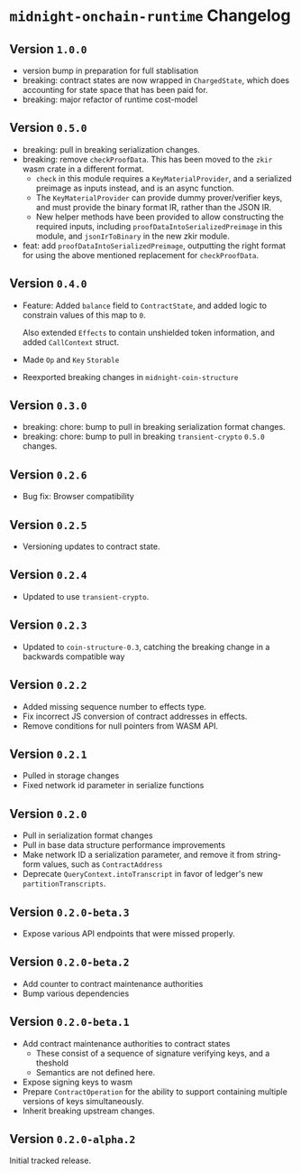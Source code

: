 # `midnight-onchain-runtime` Changelog

## Version `1.0.0`

- version bump in preparation for full stablisation
- breaking: contract states are now wrapped in `ChargedState`, which does
  accounting for state space that has been paid for.
- breaking: major refactor of runtime cost-model

## Version `0.5.0`

- breaking: pull in breaking serialization changes.
- breaking: remove `checkProofData`. This has been moved to the `zkir` wasm
  crate in a different format.
  - `check` in this module requires a `KeyMaterialProvider`, and a serialized
    preimage as inputs instead, and is an async function.
  - The `KeyMaterialProvider` can provide dummy prover/verifier keys, and must
    provide the binary format IR, rather than the JSON IR.
  - New helper methods have been provided to allow constructing the required
    inputs, including `proofDataIntoSerializedPreimage` in this module, and
    `jsonIrToBinary` in the new zkir module.
- feat: add `proofDataIntoSerializedPreimage`, outputting the right format for
  using the above mentioned replacement for `checkProofData`.

## Version `0.4.0`

- Feature: Added `balance` field to `ContractState`, and added logic
to constrain values of this map to `0`.

  Also extended `Effects` to contain unshielded token information, and
  added `CallContext` struct.

- Made `Op` and `Key` `Storable`
- Reexported breaking changes in `midnight-coin-structure`

## Version `0.3.0`
- breaking: chore: bump to pull in breaking serialization format changes.
- breaking: chore: bump to pull in breaking `transient-crypto` `0.5.0` changes.

## Version `0.2.6`
- Bug fix: Browser compatibility

## Version `0.2.5`
- Versioning updates to contract state.

## Version `0.2.4`
- Updated to use `transient-crypto`.

## Version `0.2.3`
- Updated to `coin-structure-0.3`, catching the breaking change in a backwards
compatible way

## Version `0.2.2`
- Added missing sequence number to effects type.
- Fix incorrect JS conversion of contract addresses in effects.
- Remove conditions for null pointers from WASM API.

## Version `0.2.1`
- Pulled in storage changes
- Fixed network id parameter in serialize functions

## Version `0.2.0`

- Pull in serialization format changes
- Pull in base data structure performance improvements
- Make network ID a serialization parameter, and remove it from string-form
  values, such as `ContractAddress`
- Deprecate `QueryContext.intoTranscript` in favor of ledger's new
  `partitionTranscripts`.

## Version `0.2.0-beta.3`

- Expose various API endpoints that were missed properly.

## Version `0.2.0-beta.2`

- Add counter to contract maintenance authorities
- Bump various dependencies

## Version `0.2.0-beta.1`

- Add contract maintenance authorities to contract states
    - These consist of a sequence of signature verifying keys, and a theshold
    - Semantics are not defined here.
- Expose signing keys to wasm
- Prepare `ContractOperation` for the ability to support containing multiple
  versions of keys simultaneously.
- Inherit breaking upstream changes.

## Version `0.2.0-alpha.2`

Initial tracked release.
